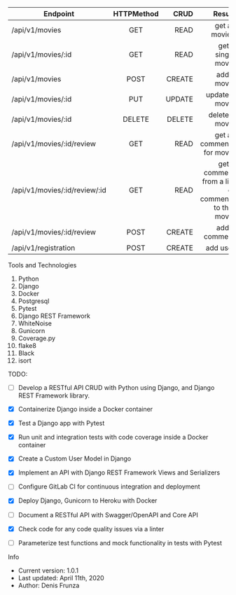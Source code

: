 


| Endpoint      |      HTTPMethod      | CRUD          |                    Result                      |
| ------------- |:--------------------:| -------------:|------------------------------------------------:                                     |
|/api/v1/movies    |        GET        | READ  | get all movies                                         |
|/api/v1/movies/:id|        GET        | READ  | get a single movie                                     |
|/api/v1/movies    |        POST       |CREATE | add a movie                                            |
|/api/v1/movies/:id|        PUT        |UPDATE | update a movie                                         |
|/api/v1/movies/:id|        DELETE     |DELETE | delete a movie                                         |
|/api/v1/movies/:id/review|  GET       |READ   | get all comments for movie                             |
|/api/v1/movies/:id/review/:id|  GET   |READ   | get a comment from a list of comments to that movie    |
|/api/v1/movies/:id/review|   POST     |CREATE | add a comment                                          |
|/api/v1/registration     |   POST     |CREATE | add user                                               |

Tools and Technologies

1. Python
2. Django
3. Docker
4. Postgresql
5. Pytest
6. Django REST Framework
7. WhiteNoise
8. Gunicorn
9. Coverage.py
10. flake8
11. Black
12. isort

TODO:
- [ ] Develop a RESTful API CRUD with Python using Django, and Django REST Framework library.
- [X] Containerize Django inside a Docker container
- [X] Test a Django app with Pytest
- [X] Run unit and integration tests with code coverage inside a Docker container
- [X] Create a Custom User Model in Django
- [X] Implement an API with Django REST Framework Views and Serializers
- [ ] Configure GitLab CI for continuous integration and deployment
- [X] Deploy Django, Gunicorn to Heroku with Docker
- [ ] Document a RESTful API with Swagger/OpenAPI and Core API
- [X] Check code for any code quality issues via a linter
- [ ] Parameterize test functions and mock functionality in tests with Pytest


Info

* Current version: 1.0.1
* Last updated: April 11th, 2020
* Author: Denis Frunza